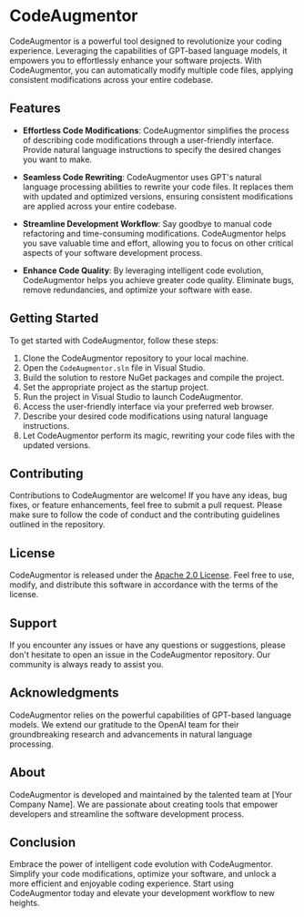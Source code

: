 # CodeAugmentor

CodeAugmentor is a powerful tool designed to revolutionize your coding experience. Leveraging the capabilities of GPT-based language models, it empowers you to effortlessly enhance your software projects. With CodeAugmentor, you can automatically modify multiple code files, applying consistent modifications across your entire codebase.

## Features

- **Effortless Code Modifications**: CodeAugmentor simplifies the process of describing code modifications through a user-friendly interface. Provide natural language instructions to specify the desired changes you want to make.

- **Seamless Code Rewriting**: CodeAugmentor uses GPT's natural language processing abilities to rewrite your code files. It replaces them with updated and optimized versions, ensuring consistent modifications are applied across your entire codebase.

- **Streamline Development Workflow**: Say goodbye to manual code refactoring and time-consuming modifications. CodeAugmentor helps you save valuable time and effort, allowing you to focus on other critical aspects of your software development process.

- **Enhance Code Quality**: By leveraging intelligent code evolution, CodeAugmentor helps you achieve greater code quality. Eliminate bugs, remove redundancies, and optimize your software with ease.

## Getting Started

To get started with CodeAugmentor, follow these steps:

1. Clone the CodeAugmentor repository to your local machine.
2. Open the `CodeAugmentor.sln` file in Visual Studio.
3. Build the solution to restore NuGet packages and compile the project.
4. Set the appropriate project as the startup project.
5. Run the project in Visual Studio to launch CodeAugmentor.
6. Access the user-friendly interface via your preferred web browser.
7. Describe your desired code modifications using natural language instructions.
8. Let CodeAugmentor perform its magic, rewriting your code files with the updated versions.

## Contributing

Contributions to CodeAugmentor are welcome! If you have any ideas, bug fixes, or feature enhancements, feel free to submit a pull request. Please make sure to follow the code of conduct and the contributing guidelines outlined in the repository.

## License

CodeAugmentor is released under the [Apache 2.0 License](https://www.apache.org/licenses/LICENSE-2.0). Feel free to use, modify, and distribute this software in accordance with the terms of the license.

## Support

If you encounter any issues or have any questions or suggestions, please don't hesitate to open an issue in the CodeAugmentor repository. Our community is always ready to assist you.

## Acknowledgments

CodeAugmentor relies on the powerful capabilities of GPT-based language models. We extend our gratitude to the OpenAI team for their groundbreaking research and advancements in natural language processing.

## About

CodeAugmentor is developed and maintained by the talented team at [Your Company Name]. We are passionate about creating tools that empower developers and streamline the software development process.

## Conclusion

Embrace the power of intelligent code evolution with CodeAugmentor. Simplify your code modifications, optimize your software, and unlock a more efficient and enjoyable coding experience. Start using CodeAugmentor today and elevate your development workflow to new heights.
